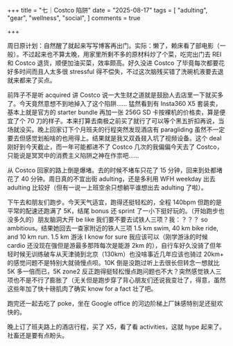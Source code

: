 +++
title = "七｜Costco 陷阱"
date = "2025-08-17"
tags = [
    "adulting",
    "gear",
    "wellness",
    "social",
]
comments = true

+++

周日原计划：自然醒了就起来写写博客再出门。实际：懒了，赖床看了部电影（一般）。不过起来也不算太晚，用家里所剩不多的原材料炒了个菜，吃完出门去 REI 和 Costco 退货，顺便加油买菜，效率颇高。好久没进 Costco 了毕竟每次都要花好多时间而且人太多很 stressful 得不偿失，不过这次脑残买错了洗碗机液要去退就来都来了买点。

前阵子不是听 acquired 讲 Costco 说一大生财之道就是鼓励人去店里一下就买多了。今天竟然意想不到地掉入了这个陷阱…… 猛然看到有 Insta360 X5 套装卖，基本上就是官方的 starter bundle 再加一张 256G SD 卡按裸机的价格卖，算是便宜了个 70 刀的样子。本来打算去南极之前买了就行了可以等个黑五折扣再说，当场就没买。晚上回家订下个月班夫的行程突然发现酒店有 paragliding 虽然不一定要去但感觉划船啥的也用得上。结果就是我又双叒叕入坑了视频设备。这个 deal 刚好到今天截止，而一年可能都进不了 Costco 几次的我偏偏今天去了 Costco，只能说是冥冥中的消费主义陷阱之神在作祟吧…… 

从 Costco 回家的路上倒是爆堵。去的时候不堵车只花了 15 分钟，回来到处都堵花了 40 分钟。周日真的不宜出街 adulting，还是多利用 WFH weekday 出去 adulting 比较好（但有一说一上班空余只想躺平谁想出去 adulting 了啦）。

下午去和朋友们跑步。今天天气适宜，跑得还挺轻松的，全程 140bpm 但跑的是平常的配速还跑满了 5K，结尾 bonus 还 sprint 了一小下挺好玩的。（开始跑步也没多久的）朋友脑洞大开 be like 我们要不要去试铁人三项？我：？？？ so ambitious。结果她回去一查家附近的铁人三项 1.5 km swim, 40 km bike ride, and 10 km run. 1.5 km 游泳 I know for sure 我应该可以（刚学游泳的时候 cardio 还没现在强但是游最多那阵每次是能游 2km 的），自行车好久没骑了但年轻时候无训练破车从天津骑到北京（130km）也没啥事近几年应该也骑过 20km+ 的感觉问题不是特别大就骑慢点呗。10K 倒是没跑过听上去很长但转念一想就比 5K 多一倍而已，5K zone2 反正跑得挺轻松慢点跑问题也不大？突然感觉铁人三项也不是不行了膨胀了（无关但是跑步穿了背心朋友们还说我变壮了，得意，虽然这些年加了快十磅肌肉了确实 know for a fact 壮了吧。

跑完还一起去吃了 poke，坐在 Google office 的河边阶梯上厂妹感特别足还挺欢快的。

晚上订了班夫路上的酒店行程，买了 X5，看了看 activities，这就 hype 起来了。社畜还是要有点盼头。